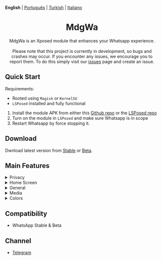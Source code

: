 **English** | [Português](languages/README_PTBR.md) | [Turkish](languages/README_TR.md) | [Italiano](languages/README_IT.md)

<div align="center">

# MdgWa
MdgWa is an Xposed module that enhances your Whatsapp experience.<br/><br/>
Please note that this project is currently in development, so bugs and crashes may occur. If you encounter any issues, we encourage you to report them. To do this simply visit our [issues](https://github.com/ItsMadruga/MdgWa/issues) page and create an issue.
</div>

## Quick Start
Requirements:
- Rooted using `Magisk` or `KernelSU`
- `LSPosed` installed and fully functional


1. Install the module APK from either this [Github repo](https://github.com/ItsMadruga/MdgWa/releases) or the [LSPosed repo](https://modules.lsposed.org/module/its.madruga.wpp)
2. Turn on the module in `LSPosed` and make sure Whatsapp is in scope
3. Restart Whatsapp by force stopping it.


## Download 
Dwnload latest version from [Stable](https://github.com/ItsMadruga/MdgWa/releases) or [Beta](https://github.com/ItsMadruga/MdgWa/actions).

## Main Features
<details closed>
  <summary>Privacy</summary>
  
  - `Hide 'Forwarded' Tag`
  - `Remove Forward Limit`
  - `Disable Pinned Chats Limit`
  - `Freeze Last Seen`
  - `Hide Status View`
  - `Hide Blue Ticks`
  - `Hide View Once and Audio Seen`
  - `Hide Delivered`
  - `Hide Typing`
  - `Hide Recording Audio`
  - `Disable View Once`
  - `Send Blue Ticks upon Reply`
  - `Delete for everyone on all messages`
  - `Show Edited Message History`
  - `Remove 'See More' Button`
  - `Anti Revoke Status`
  - `Anti Revoke Message`
</details>

<details closed>
  <summary>Home Screen</summary>
  
  - `Show Name`
  - `Show Bio`
  - `Show DND Button`
  - `Separate Groups`
  - `Hide Archived Chats`
  - `Show Online Dot in Conversation List`
  - `Remove Channel Recommendations`
  - `Hide Tabs on Home`
  - `Enable IGStatus on Home Screen`
  - `Filter Chats`
</details>  

<details closed>
  <summary>General</summary>
  
  - `Time in 12-Hour Format`
  - `Seconds on Timestamp`
  - `Buttons Stroke`
  - `Menu Icons`
  - `Outlined Icons`
  - `New Settings Style` 
 </details>

 <details closed>
  <summary>Media</summary>
  
  - `Download Status`
  - `Download View Once`
  - `HD Quality Videos`
  - `HD Quality Images` 
 </details>

 <details closed>
  <summary>Colors</summary>
  
  - `New WhatsApp theme`
  - `Customize your colors`
 </details>

 

## Compatibility

- WhatsApp Stable & Beta

## Channel

- [Telegram](https://t.me/mdgwamodule)
